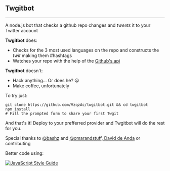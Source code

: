 ## Twgitbot ##
----------
A node.js bot that checks a github repo changes and  *tweets* it to your Twitter account

**Twgitbot** does:

 - Checks for the 3 most used languages on the repo and constructs the *twit* making them #hashtags
 - Watches your repo with the help of the [Github's api](https://developer.github.com/v3/)

**Twgitbot** doesn't:

 - Hack anything... Or does he? :frowning:
 - Make coffee, unfortunately

To try just:

    git clone https://github.com/VzqzAc/twgitbot.git && cd twgitbot
    npm install
    # Fill the prompted form to share your first Twgit
 And that's it! Deploy to your prefferred provider and Twgitbot will do the rest for you.

Special thanks to [@bashz](https://github.com/bashz) and [@omarandstuff, David de Anda](https://github.com/omarandstuff) or contributing

Better code using:

[![JavaScript Style Guide](https://cdn.rawgit.com/feross/standard/master/badge.svg)](https://github.com/feross/standard)
